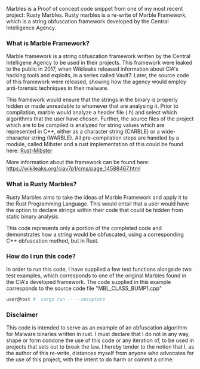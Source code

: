 


Marbles is a Proof of concept code snippet from one of my most recent project: Rusty Marbles.
Rusty marbles is a re-write of Marble Framework, which is a string obfuscation framework developed by the Central Intelligence Agency.





### What is Marble Framework?

Marble framework is a string obfuscation framework written by the Central Intelligene Agency to be used in their projects. This framework 
were leaked to the public in 2017, when Wikileaks released information about CIA's hacking tools and exploits, in a series called Vault7. Later, the source code of this framework were released, showing how the agency would employ anti-forensic techniques in their malware. 

This framework would ensure that the strings in the binary is properly hidden or made unreadable to whomever that are analysing it. Prior to compilation, marble would analyze a header file (.h) and select which algorithms that the user have chosen. Further, the source files of the project which are to be compiled is analyzed for string values which are represented in C++, either as a character string (CARBLE) or a wide-character string (WARBLE). All pre-compilation steps are handled by a module, called Mibster and a rust implementation of this could be found here: [Rust-Mibster](TODO)

More information about the framework can be found here: https://wikileaks.org/ciav7p1/cms/page_14588467.html


### What is Rusty Marbles? 

Rusty Marbles aims to take the ideas of Marble Framework and apply it to the Rust Programming Language. This would entail that a user would have the option 
to declare strings within their code that could be hidden from static binary analysis. 

This code represents only a portion of the completed code and demonstrates how a string would be obfuscated, using a corresponding C++ obfuscation method, but in Rust. 



### How do i run this code? 

In order to run this code, I have supplied a few test functions alongside two test examples, which corresponds to one of the original Marbles found in the CIA's developed framework. The code supplied in this example corresponds to the source code file "MBL_CLASS_BUMP1.cpp" 


```bash
user@host #  cargo run -- --nocapture 
```


### Disclaimer

This code is intended to serve as an example of an obfuscation algorithm for Malware binaries written in rust. 
I must declare that I do not in any way, shape or form condone the use of this code or any iteration of, to be used in projects that sets out to break the law. 
I hereby tender to the notion that I, as the author of this re-write, distances myself from anyone who advocates 
for the use of this project, with the intent to do harm or commit a crime. 
